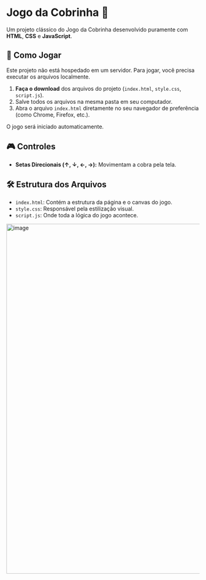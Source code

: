 # Jogo da Cobrinha 🐍

Um projeto clássico do Jogo da Cobrinha desenvolvido puramente com **HTML**, **CSS** e **JavaScript**.

## 🚀 Como Jogar

Este projeto não está hospedado em um servidor. Para jogar, você precisa executar os arquivos localmente.

1.  **Faça o download** dos arquivos do projeto (`index.html`, `style.css`, `script.js`).
2.  Salve todos os arquivos na mesma pasta em seu computador.
3.  Abra o arquivo `index.html` diretamente no seu navegador de preferência (como Chrome, Firefox, etc.).

O jogo será iniciado automaticamente.

## 🎮 Controles

* **Setas Direcionais (↑, ↓, ←, →):** Movimentam a cobra pela tela.

## 🛠️ Estrutura dos Arquivos

* `index.html`: Contém a estrutura da página e o canvas do jogo.
* `style.css`: Responsável pela estilização visual.
* `script.js`: Onde toda a lógica do jogo acontece.

<img width="1888" height="912" alt="image" src="https://github.com/user-attachments/assets/0b5452c1-a1bb-4bd0-8d67-625b3308a6fe" />
